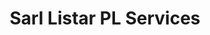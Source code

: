 ---
title: "Sarl Listar PL Services"
url: /chatenois/sarl-listar-pl-services/
shop: réparation de voitures
---